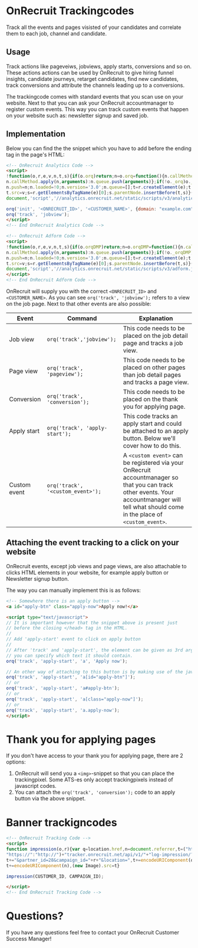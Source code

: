 # OnRecruit Trackingcodes

Track all the events and pages visisted of your candidates and correlate them to each job, channel and candidate.

## Usage
Track actions like pageveiws, jobviews, apply starts, conversions and so on. These actions actions can be used by OnRecruit to give hiring funnel insights, candidate journeys, retarget candidates, find new candidates, track conversions and attribute the channels leading up to a conversions.

The trackingcode comes with standard events that you scan use on your website. Next to that you can ask your OnRecruit accountmanager to register custom events. This way you can track custom events that happen on your website such as: newsletter signup and saved job.

## Implementation

Below you can find the the snippet which you have to add before the ending *</head>* tag in the page's HTML:
```html
<!-- OnRecruit Analytics Code -->
<script>
!function(o,r,e,v,n,t,s){if(o.orq)return;n=o.orq=function(){n.callMethod?
n.callMethod.apply(n,arguments):n.queue.push(arguments)};if(!o._orq)o._orq=n;
n.push=n;n.loaded=!0;n.version='3.0';n.queue=[];t=r.createElement(e);t.async=!0;
t.src=v;s=r.getElementsByTagName(e)[0];s.parentNode.insertBefore(t,s)}(window,
document,'script','//analytics.onrecruit.net/static/scripts/v3/analytics.js?v=' + Math.random());

orq('init', '<ONRECRUIT_ID>', '<CUSTOMER_NAME>', {domain: "example.com"});
orq('track', 'jobview');
</script>
<!-- End OnRecruit Analytics Code -->
```

```html
<!-- OnRecruit Adform Code -->
<script>
!function(o,r,e,v,n,t,s){if(o.orqDMP)return;n=o.orqDMP=function(){n.callMethod?
n.callMethod.apply(n,arguments):n.queue.push(arguments)};if(!o._orqDMP)o._orqDMP=n;
n.push=n;n.loaded=!0;n.version='3.0';n.queue=[];t=r.createElement(e);t.async=!0;
t.src=v;s=r.getElementsByTagName(e)[0];s.parentNode.insertBefore(t,s)}(window,
document,'script','//analytics.onrecruit.net/static/scripts/v3/adform.js?v=' + Math.random());
</script>
<!-- End OnRecruit Adform Code -->
```

OnRecruit will supply you with the correct `<ONRECRUIT_ID>` and `<CUSTOMER_NAME>`. As you can see `orq('track', 'jobview');` refers to a view on the job page. Next to that other events are also possible:

|Event|Command|Explanation|
|-----|-------|-----------|
|Job view|`orq('track','jobview');`|This code needs to be placed on the job detail page and tracks a job view.|
|Page view|`orq('track', 'pageview');`|This code needs to be placed on other pages than job detail pages and tracks a page view.|
|Conversion|`orq('track', 'conversion');`|This code needs to be placed on the thank you for applying page.|
|Apply start|`orq('track', 'apply-start');`|This code tracks an apply start and could be attached to an apply button. Below we'll cover how to do this.|
|Custom event|`orq('track', '<custom_event>');`|A `<custom event>` can be registered via your OnRecruit accountmanager so that you can track other events. Your accountmanager will tell what should come in the place of `<custom_event>`.

## Attaching the event tracking to a click on your website
OnRecruit events, except job views and page views, are also attachable to clicks HTML elements in your website, for example apply button or Newsletter signup button.

The way you can manually implement this is as follows:
```html
<!-- Somewhere there is an apply button -->
<a id="apply-btn" class="apply-now">Apply now!</a>

<script type="text/javascript">
// It is important however that the snippet above is present just 
// before the closing </head> tag in the HTML.
//
// Add 'apply-start' event to click on apply button
//
// After 'track' and 'apply-start', the element can be given as 3rd argument. As 4th argument 
// you can specify which text it should contain.
orq('track', 'apply-start', 'a', 'Apply now');

// An other way of attaching to this button is by making use of the javascript query selector:
orq('track', 'apply-start', 'a[id="apply-btn"]');
// or
orq('track', 'apply-start', 'a#apply-btn');
// or
orq('track', 'apply-start', 'a[class="apply-now"]');
// or
orq('track', 'apply-start', 'a.apply-now');
</script>
```

# Thank you for applying pages
If you don't have access to your thank you for applying page, there are 2 options:
1. OnRecruit will send you a `<img>`-snippet so that you can place the trackingpixel. Some ATS-es only accept trackingpixels instead of javascript codes.
2. You can attach the `orq('track', 'conversion');` code to an apply button via the above snippet.

# Banner trackigncodes
```html
<!-- OnRecruit Tracking Code -->
<script>
function impression(o,r){var q=location.href,n=document.referrer,t=("https:"==location.protocol?
"https://":"http://")+"tracker.onrecruit.net/api/v1/"+"log-impression/?customer_id="+o;
t+="&partner_id=28&campaign_id="+r+"&location=",t+=encodeURIComponent(q)+"&referer=",
t+=encodeURIComponent(n),(new Image).src=t}

impression(CUSTOMER_ID, CAMPAIGN_ID);

</script>
<!-- End OnRecruit Tracking Code -->

```

# Questions?
If you have any questions feel free to contact your OnRecruit Customer Success Manager!
